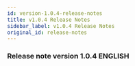 ```yaml
---
id: version-1.0.4-release-notes
title: v1.0.4 Release Notes
sidebar_label: v1.0.4 Release Notes
original_id: release-notes
---
```


### Release note version 1.0.4 ENGLISH
